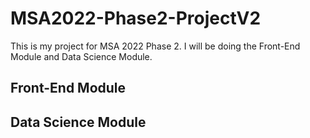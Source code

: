 # MSA2022-Phase2-ProjectV2

This is my project for MSA 2022 Phase 2. I will be doing the Front-End Module and Data Science Module.

## Front-End Module

## Data Science Module

